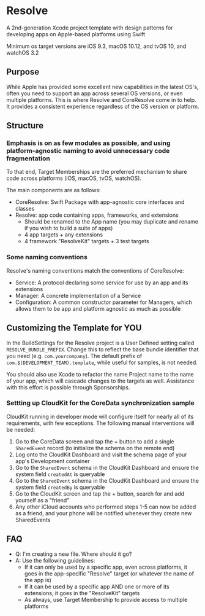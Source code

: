 # Resolve #

A 2nd-generation Xcode project template with design patterns for developing apps on Apple-based platforms using Swift

Minimum os target versions are iOS 9.3, macOS 10.12, and tvOS 10, and watchOS 3.2

## Purpose ##

While Apple has provided some excellent new capabilities in the latest OS's, often you need to support an app across several OS versions, or even multiple platforms. This is where Resolve and CoreResolve come in to help. It provides a consistent experience regardless of the OS version or platform.

## Structure ##

### Emphasis is on as few modules as possible, and using platform-agnostic naming to avoid unnecessary code fragmentation

To that end, Target Memberships are the preferred mechanism to share code across platforms (iOS, macOS, tvOS, watchOS).

The main components are as follows:

* CoreResolve: Swift Package with app-agnostic core interfaces and classes
* Resolve: app code containing apps, frameworks, and extensions
	- Should be renamed to the App name (you may duplicate and rename if you wish to build a suite of apps)
	- 4 app targets + any extensions
	- 4 framework "ResolveKit" targets + 3 test targets

### Some naming conventions

Resolve's naming conventions match the conventions of CoreResolve:

* Service: A protocol declaring some service for use by an app and its extensions
* Manager: A concrete implementation of a Service
* Configuration: A common constructor parameter for Managers, which allows them to be app and platform agnostic as much as possible

## Customizing the Template for YOU ##

In the BuildSettings for the Resolve project is a User Defined setting called `RESOLVE_BUNDLE_PREFIX`. Change this to reflect the base bundle identifier that you need (e.g. `com.yourcompany`). The default prefix of `com.$(DEVELOPMENT_TEAM).template`, while useful for samples, is not needed.

You should also use Xcode to refactor the name Project name to the name of your app, which will cascade changes to the targets as well. Assistance with this effort is possible through Sponsorships.

### Settting up CloudKit for the CoreData synchronization sample ###

CloudKit running in developer mode will configure itself for nearly all of its requirements, with few exceptions. The following manual interventions will be needed:

1) Go to the CoreData screen and tap the + button to add a single `SharedEvent` record (to initialize the schema on the remote end)
2) Log onto the CloudKit Dashboard and visit the schema page of your app's Development container
3) Go to the `SharedEvent` schema in the CloudKit Dashboard and ensure the system field `createdAt` is queryable
4) Go to the `SharedEvent` schema in the CloudKit Dashboard and ensure the system field `createdBy` is queryable
5) Go to the CloudKit screen and tap the + button, search for and add yourself as a "friend"
6) Any other iCloud accounts who performed steps 1-5 can now be added as a friend, and your phone will be notified whenever they create new SharedEvents 

## FAQ ##

* Q: I'm creating a new file. Where should it go?
* A: Use the following guidelines:
	- If it can only be used by a specific app, even across platforms, it goes in the app-specific "Resolve" target (or whatever the name of the app is)
	- If it can be used by a specific app AND one or more of its extensions, it goes in the "ResolveKit" targets
	- As always, use Target Membership to provide access to multiple platforms 
